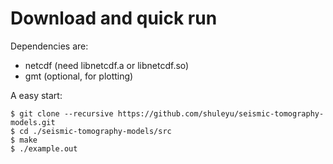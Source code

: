# Download and quick run

Dependencies are:
- netcdf (need libnetcdf.a or libnetcdf.so)
- gmt (optional, for plotting)

A easy start:

```
$ git clone --recursive https://github.com/shuleyu/seismic-tomography-models.git
$ cd ./seismic-tomography-models/src
$ make
$ ./example.out
```
